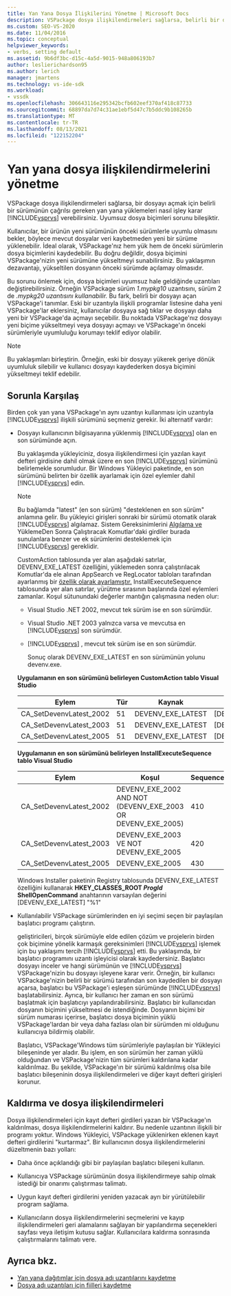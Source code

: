 ```yaml
---
title: Yan Yana Dosya İlişkilerini Yönetme | Microsoft Docs
description: VSPackage dosya ilişkilendirmeleri sağlarsa, belirli bir dosya sürümünün bir dosyayı açtığı yan yana yüklemelerin Visual Studio karar verin.
ms.custom: SEO-VS-2020
ms.date: 11/04/2016
ms.topic: conceptual
helpviewer_keywords:
- verbs, setting default
ms.assetid: 9b6df3bc-d15c-4a5d-9015-948a806193b7
author: leslierichardson95
ms.author: lerich
manager: jmartens
ms.technology: vs-ide-sdk
ms.workload:
- vssdk
ms.openlocfilehash: 306643116e295342bcfb602eef370af418c87733
ms.sourcegitcommit: 68897da7d74c31ae1ebf5d47c7b5ddc9b108265b
ms.translationtype: MT
ms.contentlocale: tr-TR
ms.lasthandoff: 08/13/2021
ms.locfileid: "122152204"
---
```

# <a name="manage-side-by-side-file-associations"></a>Yan yana dosya ilişkilendirmelerini yönetme

VSPackage dosya ilişkilendirmeleri sağlarsa, bir dosyayı açmak için belirli bir sürümünün çağrılsı gereken yan yana yüklemeleri nasıl işley karar [!INCLUDE[vsprvs](../code-quality/includes/vsprvs_md.md)] verebilirsiniz. Uyumsuz dosya biçimleri sorunu bileşiktir.

Kullanıcılar, bir ürünün yeni sürümünün önceki sürümlerle uyumlu olmasını bekler, böylece mevcut dosyalar veri kaybetmeden yeni bir sürüme yüklenebilir. İdeal olarak, VSPackage'nız hem yük hem de önceki sürümlerin dosya biçimlerini kaydedebilir. Bu doğru değildir, dosya biçimini VSPackage'nizin yeni sürümüne yükseltmeyi sunabilirsiniz. Bu yaklaşımın dezavantajı, yükseltilen dosyanın önceki sürümde açılamay olmasıdır.

Bu sorunu önlemek için, dosya biçimleri uyumsuz hale geldiğinde uzantıları değiştirebilirsiniz. Örneğin VSPackage sürüm *1.mypkg10* uzantısını, sürüm 2 de *.mypkg20 uzantısını kullanabilir.* Bu fark, belirli bir dosyayı açan VSPackage'i tanımlar. Eski bir uzantıyla ilişkili programlar listesine daha yeni VSPackage'lar eklersiniz, kullanıcılar dosyaya sağ tıklar ve dosyayı daha yeni bir VSPackage'da açmayı seçebilir. Bu noktada VSPackage'nız dosyayı yeni biçime yükseltmeyi veya dosyayı açmayı ve VSPackage'ın önceki sürümleriyle uyumluluğu korumayı teklif ediyor olabilir.

> [!NOTE]
> Bu yaklaşımları birleştirin. Örneğin, eski bir dosyayı yükerek geriye dönük uyumluluk silebilir ve kullanıcı dosyayı kaydederken dosya biçimini yükseltmeyi teklif edebilir.

## <a name="face-the-problem"></a>Sorunla Karşılaş

Birden çok yan yana VSPackage'ın aynı uzantıyı kullanması için uzantıyla [!INCLUDE[vsprvs](../code-quality/includes/vsprvs_md.md)] ilişkili sürümünü seçmeniz gerekir. İki alternatif vardır:

- Dosyayı kullanıcının bilgisayarına yüklenmiş [!INCLUDE[vsprvs](../code-quality/includes/vsprvs_md.md)] olan en son sürümünde açın.

   Bu yaklaşımda yükleyiciniz, dosya ilişkilendirmesi için yazılan kayıt defteri girdisine dahil olmak üzere en son [!INCLUDE[vsprvs](../code-quality/includes/vsprvs_md.md)] sürümünü belirlemekle sorumludur. Bir Windows Yükleyici paketinde, en son sürümünü belirten bir özellik ayarlamak için özel eylemler dahil [!INCLUDE[vsprvs](../code-quality/includes/vsprvs_md.md)] edin.

  > [!NOTE]
  > Bu bağlamda "latest" (en son sürüm) "desteklenen en son sürüm" anlamına gelir. Bu yükleyici girişleri sonraki bir sürümü otomatik olarak [!INCLUDE[vsprvs](../code-quality/includes/vsprvs_md.md)] algılamaz. Sistem Gereksinimlerini [Algılama ve](../extensibility/internals/detecting-system-requirements.md) [](../extensibility/internals/commands-that-must-be-run-after-installation.md) YüklemeDen Sonra Çalıştıracak Komutlar'daki girdiler burada sunulanlara benzer ve ek sürümlerini desteklemek için [!INCLUDE[vsprvs](../code-quality/includes/vsprvs_md.md)] gereklidir.

   CustomAction tablosunda yer alan aşağıdaki satırlar, DEVENV_EXE_LATEST özelliğini, yüklemeden sonra çalıştırılacak Komutlar'da ele alınan AppSearch ve RegLocator tabloları tarafından ayarlanmış bir [özellik olarak ayarlamıştır.](../extensibility/internals/commands-that-must-be-run-after-installation.md) InstallExecuteSequence tablosunda yer alan satırlar, yürütme sırasının başlarında özel eylemleri zamanlar. Koşul sütunundaki değerler mantığın çalışmasına neden olur:

  - Visual Studio .NET 2002, mevcut tek sürüm ise en son sürümdür.

  - Visual Studio .NET 2003 yalnızca varsa ve mevcutsa en [!INCLUDE[vsprvs](../code-quality/includes/vsprvs_md.md)] son sürümdür.

  - [!INCLUDE[vsprvs](../code-quality/includes/vsprvs_md.md)] , mevcut tek sürüm ise en son sürümdür.

    Sonuç olarak DEVENV_EXE_LATEST en son sürümünün yolunu devenv.exe.

  **Uygulamanın en son sürümünü belirleyen CustomAction tablo Visual Studio**

  |Eylem|Tür|Kaynak|Hedef|
  |------------|----------|------------|------------|
  |CA_SetDevenvLatest_2002|51|DEVENV_EXE_LATEST|[DEVENV_EXE_2002]|
  |CA_SetDevenvLatest_2003|51|DEVENV_EXE_LATEST|[DEVENV_EXE_2003]|
  |CA_SetDevenvLatest_2005|51|DEVENV_EXE_LATEST|[DEVENV_EXE_2005]|

  **Uygulamanın en son sürümünü belirleyen InstallExecuteSequence tablo Visual Studio**

  |Eylem|Koşul|Sequence|
  |------------|---------------|--------------|
  |CA_SetDevenvLatest_2002|DEVENV_EXE_2002 AND NOT (DEVENV_EXE_2003 OR DEVENV_EXE_2005)|410|
  |CA_SetDevenvLatest_2003|DEVENV_EXE_2003 VE NOT DEVENV_EXE_2005|420|
  |CA_SetDevenvLatest_2005|DEVENV_EXE_2005|430|

   Windows Installer paketinin Registry tablosunda DEVENV_EXE_LATEST özelliğini kullanarak **HKEY_CLASSES_ROOT *ProgId* ShellOpenCommand** anahtarının varsayılan değerini [DEVENV_EXE_LATEST] "%1"

- Kullanılabilir VSPackage sürümlerinden en iyi seçimi seçen bir paylaşılan başlatıcı programı çalıştırın.

   geliştiricileri, birçok sürümüyle elde edilen çözüm ve projelerin birden çok biçimine yönelik karmaşık gereksinimleri [!INCLUDE[vsprvs](../code-quality/includes/vsprvs_md.md)] işlemek için bu yaklaşımı tercih [!INCLUDE[vsprvs](../code-quality/includes/vsprvs_md.md)] etti. Bu yaklaşımda, bir başlatıcı programını uzantı işleyicisi olarak kaydedersiniz. Başlatıcı dosyayı inceler ve hangi sürümünün ve [!INCLUDE[vsprvs](../code-quality/includes/vsprvs_md.md)] VSPackage'nizin bu dosyayı işleyene karar verir. Örneğin, bir kullanıcı VSPackage'nizin belirli bir sürümü tarafından son kaydedilen bir dosyayı açarsa, başlatıcı bu VSPackage'i eşleşen sürümünde [!INCLUDE[vsprvs](../code-quality/includes/vsprvs_md.md)] başlatabilirsiniz. Ayrıca, bir kullanıcı her zaman en son sürümü başlatmak için başlatıcıyı yapılandırabilirsiniz. Başlatıcı bir kullanıcıdan dosyanın biçimini yükseltmesi de istendiğinde. Dosyanın biçimi bir sürüm numarası içerirse, başlatıcı dosya biçiminin yüklü VSPackage'lardan bir veya daha fazlası olan bir sürümden mi olduğunu kullanıcıya bildirmiş olabilir.

   Başlatıcı, VSPackage'Windows tüm sürümleriyle paylaşılan bir Yükleyici bileşeninde yer aladır. Bu işlem, en son sürümün her zaman yüklü olduğundan ve VSPackage'nizin tüm sürümleri kaldırılana kadar kaldırılmaz. Bu şekilde, VSPackage'ın bir sürümü kaldırılmış olsa bile başlatıcı bileşeninin dosya ilişkilendirmeleri ve diğer kayıt defteri girişleri korunur.

## <a name="uninstall-and-file-associations"></a>Kaldırma ve dosya ilişkilendirmeleri

Dosya ilişkilendirmeleri için kayıt defteri girdileri yazan bir VSPackage'ın kaldırılması, dosya ilişkilendirmelerini kaldırır. Bu nedenle uzantının ilişkili bir programı yoktur. Windows Yükleyici, VSPackage yüklenirken eklenen kayıt defteri girdilerini "kurtarmaz". Bir kullanıcının dosya ilişkilendirmelerini düzeltmenin bazı yolları:

- Daha önce açıklandığı gibi bir paylaşılan başlatıcı bileşeni kullanın.

- Kullanıcıya VSPackage sürümünün dosya ilişkilendirmeye sahip olmak istediği bir onarımı çalıştırması talimatı.

- Uygun kayıt defteri girdilerini yeniden yazacak ayrı bir yürütülebilir program sağlama.

- Kullanıcıların dosya ilişkilendirmelerini seçmelerini ve kayıp ilişkilendirmeleri geri alamalarını sağlayan bir yapılandırma seçenekleri sayfası veya iletişim kutusu sağlar. Kullanıcılara kaldırma sonrasında çalıştırmalarını talimatı vere.

## <a name="see-also"></a>Ayrıca bkz.

- [Yan yana dağıtımlar için dosya adı uzantılarını kaydetme](../extensibility/registering-file-name-extensions-for-side-by-side-deployments.md)
- [Dosya adı uzantıları için fiilleri kaydetme](../extensibility/registering-verbs-for-file-name-extensions.md)
